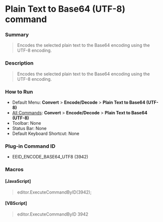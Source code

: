 # Plain Text to Base64 (UTF-8) command

### Summary

> Encodes the selected plain text to the Base64 encoding using the UTF-8 encoding.

### Description

> Encodes the selected plain text to the Base64 encoding using the UTF-8 encoding.

### How to Run

- Default Menu: **Convert** \> **Encode/Decode** \> **Plain Text to Base64 (UTF-8)**
- [All Commands](../tools/all_commands): **Convert** \> **Encode/Decode** \> **Plain Text to Base64 (UTF-8)**
- Toolbar:
None
- Status Bar: None
- Default Keyboard Shortcut: None

### Plug-in Command ID

- EEID\_ENCODE\_BASE64\_UTF8 (3942)

### Macros

#### \[JavaScript\]

> editor.ExecuteCommandByID(3942);

#### \[VBScript\]

> editor.ExecuteCommandByID 3942